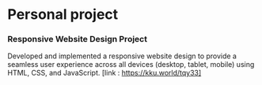 # Personal project
### Responsive Website Design Project
  Developed and implemented a responsive website design to provide a seamless
  user experience across all devices (desktop, tablet, mobile)
  using HTML, CSS, and JavaScript.
[link : https://kku.world/tqy33]

  
